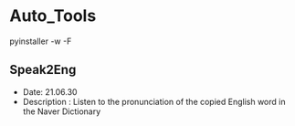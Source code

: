 # Auto_Tools
pyinstaller -w -F

## Speak2Eng
- Date: 21.06.30
- Description
	: Listen to the pronunciation of the copied English word in the Naver Dictionary
